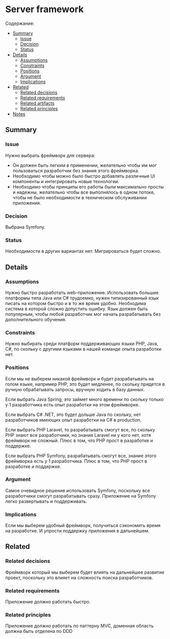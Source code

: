 # Server framework

Содержание:

* [Summary](#summary)
  * [Issue](#issue)
  * [Decision](#decision)
  * [Status](#status)
* [Details](#details)
  * [Assumptions](#assumptions)
  * [Сonstraints](#constraints)
  * [Positions](#positions)
  * [Argument](#argument)
  * [Implications](#implications)
* [Related](#related)
  * [Related decisions](#related-decisions)
  * [Related requirements](#related-requirements)
  * [Related artifacts](#related-artifacts)
  * [Related principles](#related-principles)
* [Notes](#notes)


## Summary

### Issue

Нужно выбрать фреймворк для сервера:

  * Он должен быть легким в применении, желательно чтобы им мог пользоваться разработчик без знания этого фреймворка.
  * Необходимо чтобы можно было быстро добавлять различные UI компоненты и интегрировать новые технологии.
  * Необходимо чтобы принципы его работы были максимально просты и надежны, желательно чтобы все выполнялось в одном потоке, чтобы не было необходимости в техническом обслуживании приложения.  


### Decision

Выбрана Symfony.


### Status

Необходимости в других вариантах нет. Мигрироваться будет сложно.

## Details


### Assumptions

Нужно быстро разработать web-приложение. Использовать большие платформы типа Java или C# трудоемко, нужен типизированный язык писать на котором быстро и в то же время удобно. Необходима система в которой сложно допустить ошибку. Язык должен быть популярным, чтобы любой разработчик мог начать разрабатывать без дополнительного обучения.

### Constraints

Нужно выбирать среди платформ поддерживающих языки PHP, Java, C#, по скольку с другими языками в нашей команде опыта разработки нет.

### Positions

Если мы не выберем никакой фреймворк и будет разрабатывать на голом языке, например PHP, это будет медленее, по скольку придется в ручную обрабатывать запросы, вручную ходить в базу данных.

Если выбрать Java Spring, это займет много времени по скольку только у 1 разработчика есть опыт разработки на этом фреймворке.

Если выбрать С# .NET, это будет дольше Java по скольку, нет разработчиков имеющих опыт разработки на C# в production.

Если выбрать PHP Laravel, то разрабатывать смогут все, по скольку PHP знают все разработчики, но знания Laravel ни у кого нет, хотя фреймворк не сложный. Плюс в том, что PHP прост в разработке и поддержке.

Если выбрать PHP Symfony, разрабатывать смогут все, знание этого фреймворка есть у 1 разработчика. Плюс в том, что PHP прост в разработке и поддержке.

### Argument

Самое очевидное решение использовать Symfony, поскольку все разработчики смогут разрабатывать сразу. Приложение на Symfony легко развертывать и поддерживать.

### Implications

Если мы выберем удобный фреймворк, получиться сэкономить время на разработке. И упрости поддержку приложения в дальнейшем.

## Related

### Related decisions

Фреймворк который мы выберем будет влиять на дальнейшее развитие проект, поскольку это влияет на сложность поиска разработчиков.

### Related requirements

Приложение должно работать быстро.

### Related principles

Приложение должно работать по паттерну MVC, доменная область должна быть отделена по DDD